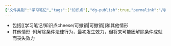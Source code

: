 ```yaml
---
{"文件类别":"学习笔记","tags":["知识点"],"dg-publish":true,"permalink":"/学习笔记/知识点cheese/未定的生效/","dgPassFrontmatter":true}
---
```


- 包括[[学习笔记/知识点cheese/可撤销\|可撤销]]和其他情形
- 其他情形
·附解除条件法律行为，最初发生效力，但将来可能因解除条件成就而丧失效力
